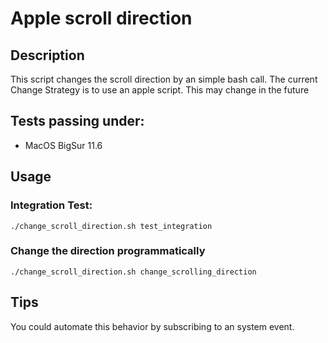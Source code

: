 # Apple scroll direction


## Description
This script changes the scroll direction by an simple bash call.
The current Change Strategy is to use an apple script. This may change in the future


## Tests passing under:
- MacOS BigSur 11.6

## Usage

### Integration Test:
```
./change_scroll_direction.sh test_integration
```

### Change the direction programmatically
```
./change_scroll_direction.sh change_scrolling_direction
```

## Tips
You could automate this behavior by subscribing to an system event.
